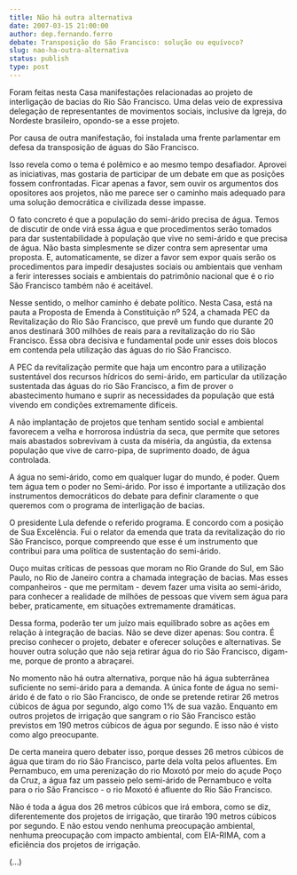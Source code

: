 ```yaml
---
title: Não há outra alternativa
date: 2007-03-15 21:00:00
author: dep.fernando.ferro
debate: Transposição do São Francisco: solução ou equívoco?  
slug: nao-ha-outra-alternativa
status: publish 
type: post
---
```


  

Foram feitas nesta Casa manifestações relacionadas ao projeto de interligação de bacias do Rio São Francisco. Uma delas veio de expressiva delegação de representantes de movimentos sociais, inclusive da Igreja, do Nordeste brasileiro, opondo-se a esse projeto.   

  

Por causa de outra manifestação, foi instalada uma frente parlamentar em defesa da transposição de águas do São Francisco.  

  

Isso revela como o tema é polêmico e ao mesmo tempo desafiador. Aprovei as iniciativas, mas gostaria de participar de um debate em que as posições fossem confrontadas. Ficar apenas a favor, sem ouvir os argumentos dos opositores aos projetos, não me parece ser o caminho mais adequado para uma solução democrática e civilizada desse impasse.  

  

O fato concreto é que a população do semi-árido precisa de água. Temos de discutir de onde virá essa água e que procedimentos serão tomados para dar sustentabilidade à população que vive no semi-árido e que precisa de água. Não basta simplesmente se dizer contra sem apresentar uma proposta. E, automaticamente, se dizer a favor sem expor quais serão os procedimentos para impedir desajustes sociais ou ambientais que venham a ferir interesses sociais e ambientais do patrimônio nacional que é o rio São Francisco também não é aceitável.  

  

Nesse sentido, o melhor caminho é debate político. Nesta Casa, está na pauta a Proposta de Emenda à Constituição nº 524, a chamada PEC da Revitalização do Rio São Francisco, que prevê um fundo que durante 20 anos destinará 300 milhões de reais para a revitalização do rio São Francisco. Essa obra decisiva e fundamental pode unir esses dois blocos em contenda pela utilização das águas do rio São Francisco.  

  

A PEC da revitalização permite que haja um encontro para a utilização sustentável dos recursos hídricos do semi-árido, em particular da utilização sustentada das águas do rio São Francisco, a fim de prover o abastecimento humano e suprir as necessidades da população que está vivendo em condições extremamente difíceis.  

  

A não implantação de projetos que tenham sentido social e ambiental favorecem a velha e horrorosa indústria da seca, que permite que setores mais abastados sobrevivam à custa da miséria, da angústia, da extensa população que vive de carro-pipa, de suprimento doado, de água controlada.  

  

A água no semi-árido, como em qualquer lugar do mundo, é poder. Quem tem água tem o poder no Semi-árido. Por isso é importante a utilização dos instrumentos democráticos do debate para definir claramente o que queremos com o programa de interligação de bacias.  

  

O presidente Lula defende o referido programa. E concordo com a posição de Sua Excelência. Fui o relator da emenda que trata da revitalização do rio São Francisco, porque compreendo que esse é um instrumento que contribui para uma política de sustentação do semi-árido.  

  

Ouço muitas críticas de pessoas que moram no Rio Grande do Sul, em São Paulo, no Rio de Janeiro contra a chamada integração de bacias. Mas esses companheiros - que me permitam - devem fazer uma visita ao semi-árido, para conhecer a realidade de milhões de pessoas que vivem sem água para beber, praticamente, em situações extremamente dramáticas.  

  

 Dessa forma, poderão ter um juízo mais equilibrado sobre as ações em relação à integração de bacias. Não se deve dizer apenas: Sou contra. É preciso conhecer o projeto, debater e oferecer soluções e alternativas. Se houver outra solução que não seja retirar água do rio São Francisco, digam-me, porque de pronto a abraçarei.   

  

No momento não há outra alternativa, porque não há água subterrânea suficiente no semi-árido para a demanda. A única fonte de água no semi-árido é de fato o rio São Francisco, de onde se pretende retirar 26 metros cúbicos de água por segundo, algo como 1% de sua vazão. Enquanto em outros projetos de irrigação que sangram o rio São Francisco estão previstos em 190 metros cúbicos de água por segundo. E isso não é visto como algo preocupante.  

  

De certa maneira quero debater isso, porque desses 26 metros cúbicos de água que tiram do rio São Francisco, parte dela volta pelos afluentes. Em Pernambuco, em uma perenização do rio Moxotó por meio do açude Poço da Cruz, a água faz um passeio pelo semi-árido de Pernambuco e volta para o rio São Francisco - o rio Moxotó é afluente do Rio São Francisco.  

  

Não é toda a água dos 26 metros cúbicos que irá embora, como se diz, diferentemente dos projetos de irrigação, que tirarão 190 metros cúbicos por segundo. E não estou vendo nenhuma preocupação ambiental, nenhuma preocupação com impacto ambiental, com EIA-RIMA, com a eficiência dos projetos de irrigação.  

(...)
